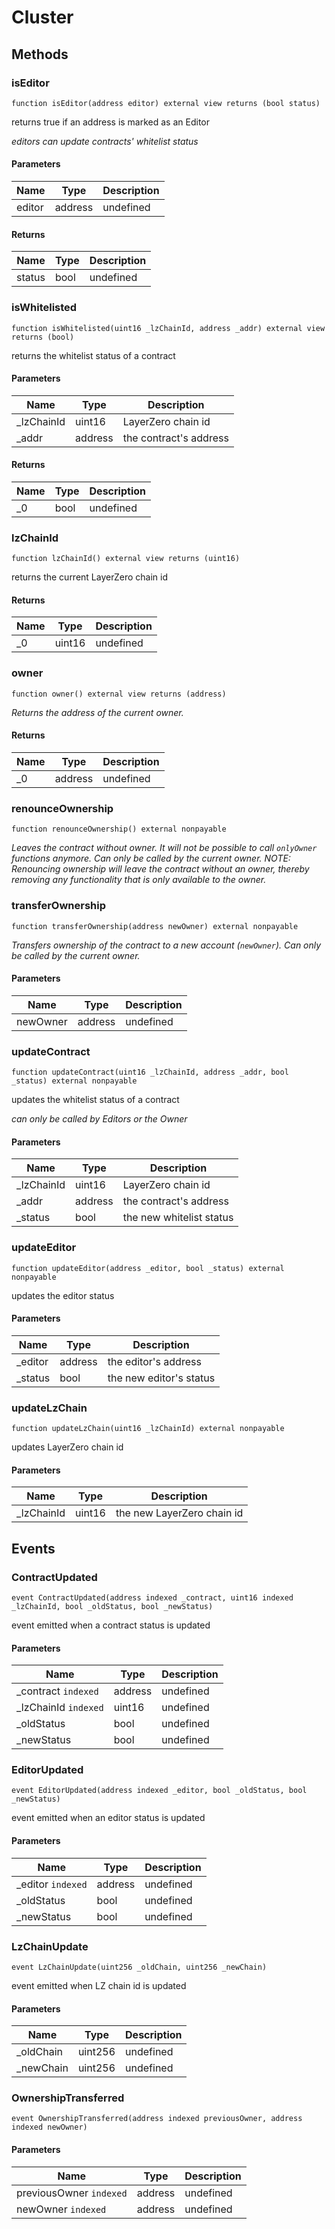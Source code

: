 # Cluster









## Methods

### isEditor

```solidity
function isEditor(address editor) external view returns (bool status)
```

returns true if an address is marked as an Editor

*editors can update contracts&#39; whitelist status*

#### Parameters

| Name | Type | Description |
|---|---|---|
| editor | address | undefined |

#### Returns

| Name | Type | Description |
|---|---|---|
| status | bool | undefined |

### isWhitelisted

```solidity
function isWhitelisted(uint16 _lzChainId, address _addr) external view returns (bool)
```

returns the whitelist status of a contract



#### Parameters

| Name | Type | Description |
|---|---|---|
| _lzChainId | uint16 | LayerZero chain id |
| _addr | address | the contract&#39;s address |

#### Returns

| Name | Type | Description |
|---|---|---|
| _0 | bool | undefined |

### lzChainId

```solidity
function lzChainId() external view returns (uint16)
```

returns the current LayerZero chain id




#### Returns

| Name | Type | Description |
|---|---|---|
| _0 | uint16 | undefined |

### owner

```solidity
function owner() external view returns (address)
```



*Returns the address of the current owner.*


#### Returns

| Name | Type | Description |
|---|---|---|
| _0 | address | undefined |

### renounceOwnership

```solidity
function renounceOwnership() external nonpayable
```



*Leaves the contract without owner. It will not be possible to call `onlyOwner` functions anymore. Can only be called by the current owner. NOTE: Renouncing ownership will leave the contract without an owner, thereby removing any functionality that is only available to the owner.*


### transferOwnership

```solidity
function transferOwnership(address newOwner) external nonpayable
```



*Transfers ownership of the contract to a new account (`newOwner`). Can only be called by the current owner.*

#### Parameters

| Name | Type | Description |
|---|---|---|
| newOwner | address | undefined |

### updateContract

```solidity
function updateContract(uint16 _lzChainId, address _addr, bool _status) external nonpayable
```

updates the whitelist status of a contract

*can only be called by Editors or the Owner*

#### Parameters

| Name | Type | Description |
|---|---|---|
| _lzChainId | uint16 | LayerZero chain id |
| _addr | address | the contract&#39;s address |
| _status | bool | the new whitelist status |

### updateEditor

```solidity
function updateEditor(address _editor, bool _status) external nonpayable
```

updates the editor status



#### Parameters

| Name | Type | Description |
|---|---|---|
| _editor | address | the editor&#39;s address |
| _status | bool | the new editor&#39;s status |

### updateLzChain

```solidity
function updateLzChain(uint16 _lzChainId) external nonpayable
```

updates LayerZero chain id



#### Parameters

| Name | Type | Description |
|---|---|---|
| _lzChainId | uint16 | the new LayerZero chain id |



## Events

### ContractUpdated

```solidity
event ContractUpdated(address indexed _contract, uint16 indexed _lzChainId, bool _oldStatus, bool _newStatus)
```

event emitted when a contract status is updated



#### Parameters

| Name | Type | Description |
|---|---|---|
| _contract `indexed` | address | undefined |
| _lzChainId `indexed` | uint16 | undefined |
| _oldStatus  | bool | undefined |
| _newStatus  | bool | undefined |

### EditorUpdated

```solidity
event EditorUpdated(address indexed _editor, bool _oldStatus, bool _newStatus)
```

event emitted when an editor status is updated



#### Parameters

| Name | Type | Description |
|---|---|---|
| _editor `indexed` | address | undefined |
| _oldStatus  | bool | undefined |
| _newStatus  | bool | undefined |

### LzChainUpdate

```solidity
event LzChainUpdate(uint256 _oldChain, uint256 _newChain)
```

event emitted when LZ chain id is updated



#### Parameters

| Name | Type | Description |
|---|---|---|
| _oldChain  | uint256 | undefined |
| _newChain  | uint256 | undefined |

### OwnershipTransferred

```solidity
event OwnershipTransferred(address indexed previousOwner, address indexed newOwner)
```





#### Parameters

| Name | Type | Description |
|---|---|---|
| previousOwner `indexed` | address | undefined |
| newOwner `indexed` | address | undefined |



